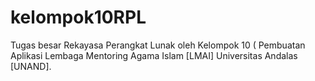 kelompok10RPL
=============

Tugas besar Rekayasa Perangkat Lunak oleh Kelompok 10 ( Pembuatan Aplikasi Lembaga Mentoring Agama Islam [LMAI] Universitas Andalas [UNAND].
